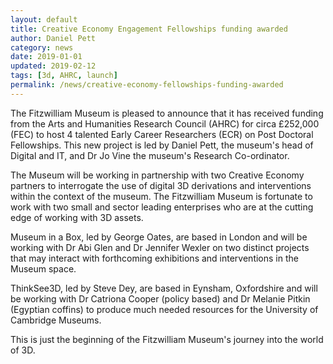 ```yaml
---
layout: default
title: Creative Economy Engagement Fellowships funding awarded
author: Daniel Pett
category: news
date: 2019-01-01
updated: 2019-02-12
tags: [3d, AHRC, launch]
permalink: /news/creative-economy-fellowships-funding-awarded
---
```


The Fitzwilliam Museum is pleased to announce that it has received funding from
the Arts and Humanities Research Council (AHRC) for circa £252,000 (FEC) to host
4 talented Early Career Researchers (ECR) on Post Doctoral Fellowships. This new
project is led by Daniel Pett, the museum's head of Digital and IT, and Dr Jo Vine
the museum's Research Co-ordinator.

The Museum will be working in partnership with two Creative Economy partners to
interrogate the use of digital 3D derivations and interventions within the context
of the museum. The Fitzwilliam Museum is fortunate to work with two small and sector
leading enterprises who are at the cutting edge of working with 3D assets.

Museum in a Box, led by George Oates, are based in London and will be working with
Dr Abi Glen and Dr Jennifer Wexler on two distinct projects that may interact with
forthcoming exhibitions and interventions in the Museum space.

ThinkSee3D, led by Steve Dey, are based in Eynsham, Oxfordshire and will be working
with Dr Catriona Cooper (policy based) and Dr Melanie Pitkin (Egyptian coffins) to produce
much needed resources for the University of Cambridge Museums.

This is just the beginning of the Fitzwilliam Museum's journey into the world of 3D.
